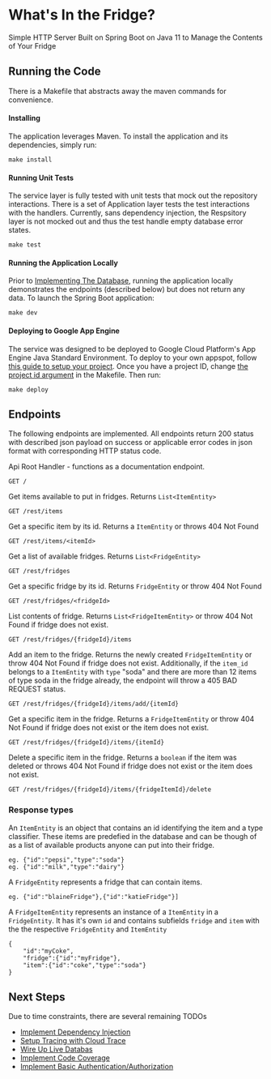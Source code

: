 # What's In the Fridge?
Simple HTTP Server Built on Spring Boot on Java 11 to Manage the Contents of Your Fridge

## Running the Code
There is a Makefile that abstracts away the maven commands for convenience. 

#### Installing
The application leverages Maven. To install the application and its dependencies, simply run:

```make install```

#### Running Unit Tests
The service layer is fully tested with unit tests that mock out the repository interactions. 
There is a set of Application layer tests the test interactions with the handlers. Currently, sans dependency injection, the Respsitory layer is not mocked out and thus the test handle empty database error states.

```make test ```

#### Running the Application Locally
Prior to [Implementing The Database](https://github.com/blainegarrett/inthefridge/issues/8), running the application locally demonstrates the endpoints (described below) but does not return any data. To launch the Spring Boot application:

```make dev ```



#### Deploying to Google App Engine 
The service was designed to be deployed to Google Cloud Platform's App Engine Java Standard Environment.
To deploy to your own appspot, follow [this guide to setup your project](https://cloud.google.com/appengine/docs/standard/java11/quickstart). Once you have a project ID, change [the project id argument](https://github.com/blainegarrett/inthefridge/blob/master/Makefile#L17) in the Makefile. Then run:

```make deploy```

## Endpoints 
The following endpoints are implemented. All endpoints return 200 status with described json payload on success or applicable error codes in json format with corresponding HTTP status code.


Api Root Handler - functions as a documentation endpoint.
```$xslt
GET / 
```

Get items available to put in fridges. Returns `List<ItemEntity>`
```$xslt
GET /rest/items
```

Get a specific item by its id. Returns a `ItemEntity` or throws 404 Not Found
```$xslt
GET /rest/items/<itemId>
```

Get a list of available fridges. Returns `List<FridgeEntity>`
```$xslt
GET /rest/fridges
```
Get a specific fridge by its id. Returns `FridgeEntity` or throw 404 Not Found
```$xslt
GET /rest/fridges/<fridgeId>
```

List contents of fridge. Returns `List<FridgeItemEntity>` or throw 404 Not Found if fridge does not exist.
```$xslt
GET /rest/fridges/{fridgeId}/items
```

Add an item to the fridge. Returns the newly created `FridgeItemEntity` or throw 404 Not Found if fridge does not exist. Additionally, if the `item_id` belongs to a `ItemEntity` with `type` "soda" and there are more than 12 items of type soda in the fridge already, the endpoint will throw a 405 BAD REQUEST status.
```$xslt
GET /rest/fridges/{fridgeId}/items/add/{itemId}
```

Get a specific item in the fridge. Returns a `FridgeItemEntity` or throw 404 Not Found if fridge does not exist or the item does not exist.
```$xslt
GET /rest/fridges/{fridgeId}/items/{itemId}
```

Delete a specific item in the fridge. Returns a `boolean` if the item was deleted or throws 404 Not Found if fridge does not exist or the item does not exist.

```$xslt
GET /rest/fridges/{fridgeId}/items/{fridgeItemId}/delete
```

### Response types 
An `ItemEntity` is an object that contains an id identifying the item and a type classifier. These items are predefied in the database and can be though of as a list of available products anyone can put into their fridge.
```$xslt
eg. {"id":"pepsi","type":"soda"}
eg. {"id":"milk","type":"dairy"}
```

A `FridgeEntity` represents a fridge that can contain items.
```
eg. {"id":"blaineFridge"},{"id":"katieFridge"}]
```

A `FridgeItemEntity` represents an instance of a `ItemEntity` in a `FridgeEntity`. It has it's own `id` and contains subfields `fridge` and `item` with the the respective `FridgeEntity` and `ItemEntity`

```
{
    "id":"myCoke",
    "fridge":{"id":"myFridge"},
    "item":{"id":"coke","type":"soda"}
}
```

## Next Steps
Due to time constraints, there are several remaining TODOs
- [Implement Dependency Injection](https://github.com/blainegarrett/inthefridge/issues/6)
- [Setup Tracing with Cloud Trace](https://github.com/blainegarrett/inthefridge/issues/7)
- [Wire Up Live Databas](https://github.com/blainegarrett/inthefridge/issues/8)
- [Implement Code Coverage](https://github.com/blainegarrett/inthefridge/issues/9)
- [Implement Basic Authentication/Authorization](https://github.com/blainegarrett/inthefridge/issues/10)

